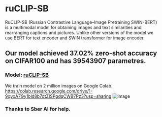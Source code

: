 # ruCLIP-SB
RuCLIP-SB (Russian Contrastive Language–Image Pretraining SWIN-BERT) is a multimodal model for obtaining images and text similarities and rearranging captions and pictures. Unlike other versions of the model we use BERT for text encoder and SWIN transformer for image encoder. 

## Our model achieved 37.02% zero-shot accuracy on CIFAR100 and has 39543907 parametres. 
### Model: [ruCLIP-SB](https://drive.google.com/file/d/1-CghuC9TCIDyn5H3zQS6ho_TNiudzJCX/view?usp=sharing)
We train model on 2 million images on Google Colab.
https://colab.research.google.com/drive/1-9qyxA7Gy1bld8b7dtZISPgdqCWB7Pz3?usp=sharing
![image](https://github.com/cene555/ruCLIP-SB/blob/main/pictures/Similarity.png)


### Thanks to Sber AI for help.

